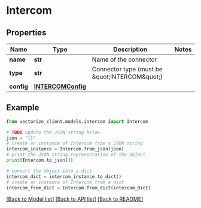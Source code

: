 # Intercom


## Properties

Name | Type | Description | Notes
------------ | ------------- | ------------- | -------------
**name** | **str** | Name of the connector | 
**type** | **str** | Connector type (must be \&quot;INTERCOM\&quot;) | 
**config** | [**INTERCOMConfig**](INTERCOMConfig.md) |  | 

## Example

```python
from vectorize_client.models.intercom import Intercom

# TODO update the JSON string below
json = "{}"
# create an instance of Intercom from a JSON string
intercom_instance = Intercom.from_json(json)
# print the JSON string representation of the object
print(Intercom.to_json())

# convert the object into a dict
intercom_dict = intercom_instance.to_dict()
# create an instance of Intercom from a dict
intercom_from_dict = Intercom.from_dict(intercom_dict)
```
[[Back to Model list]](../README.md#documentation-for-models) [[Back to API list]](../README.md#documentation-for-api-endpoints) [[Back to README]](../README.md)


